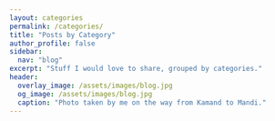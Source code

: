 ```yaml
---
layout: categories
permalink: /categories/
title: "Posts by Category"
author_profile: false
sidebar:
  nav: "blog"
excerpt: "Stuff I would love to share, grouped by categories."
header:
  overlay_image: /assets/images/blog.jpg
  og_image: /assets/images/blog.jpg
  caption: "Photo taken by me on the way from Kamand to Mandi."
---
```

